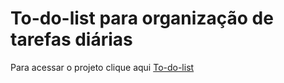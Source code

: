 # To-do-list para organização de tarefas diárias

Para acessar o projeto clique aqui [To-do-list](https://to-do-list-nu-steel.vercel.app/)
